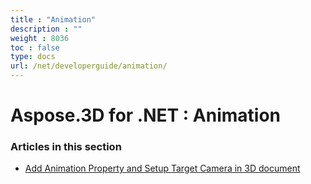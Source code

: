 ```yaml
---
title : "Animation" 
description : "" 
weight : 8036 
toc : false
type: docs
url: /net/developerguide/animation/
---
```


# Aspose.3D for .NET : Animation


### Articles in this section

*    [Add Animation Property and Setup Target Camera in 3D document](https://docs2.aspose.com/3d/net/developerguide/animation/add+animation+property+and+setup+target+camera+in+3d+document/)    

           

 

